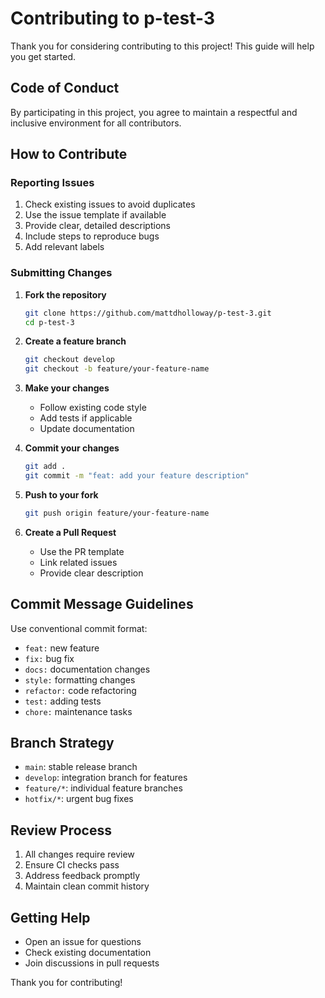 # Contributing to p-test-3

Thank you for considering contributing to this project! This guide will help you get started.

## Code of Conduct

By participating in this project, you agree to maintain a respectful and inclusive environment for all contributors.

## How to Contribute

### Reporting Issues

1. Check existing issues to avoid duplicates
2. Use the issue template if available
3. Provide clear, detailed descriptions
4. Include steps to reproduce bugs
5. Add relevant labels

### Submitting Changes

1. **Fork the repository**
   ```bash
   git clone https://github.com/mattdholloway/p-test-3.git
   cd p-test-3
   ```

2. **Create a feature branch**
   ```bash
   git checkout develop
   git checkout -b feature/your-feature-name
   ```

3. **Make your changes**
   - Follow existing code style
   - Add tests if applicable
   - Update documentation

4. **Commit your changes**
   ```bash
   git add .
   git commit -m "feat: add your feature description"
   ```

5. **Push to your fork**
   ```bash
   git push origin feature/your-feature-name
   ```

6. **Create a Pull Request**
   - Use the PR template
   - Link related issues
   - Provide clear description

## Commit Message Guidelines

Use conventional commit format:

- `feat:` new feature
- `fix:` bug fix
- `docs:` documentation changes
- `style:` formatting changes
- `refactor:` code refactoring
- `test:` adding tests
- `chore:` maintenance tasks

## Branch Strategy

- `main`: stable release branch
- `develop`: integration branch for features
- `feature/*`: individual feature branches
- `hotfix/*`: urgent bug fixes

## Review Process

1. All changes require review
2. Ensure CI checks pass
3. Address feedback promptly
4. Maintain clean commit history

## Getting Help

- Open an issue for questions
- Check existing documentation
- Join discussions in pull requests

Thank you for contributing!